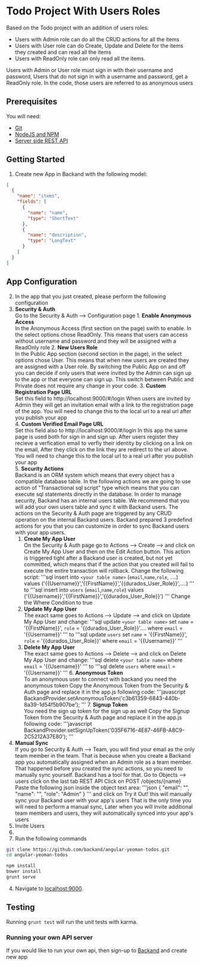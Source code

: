 # Todo Project With Users Roles
Based on the Todo project with an addition of users roles:
* Users with Admin role can do all the CRUD actions for all the items
* Users with User role can do Create, Update and Delete for the items they created and can read all the items
* Users with ReadOnly role can only read all the items.

Users with Admin or User role must sign in with their username and password,
Users that do not sign in with a username and password, get a ReadOnly role.
In the code, those users are referred to as anonymous users

## Prerequisites
You will need:
* [Git](http://git-scm.com/)
* [NodeJS and NPM](https://gist.github.com/isaacs/579814)
* [Server side REST API](https://www.backand.com)

## Getting Started
1. Create new App in Backand with the following model:

  ```json
  [
    {
      "name": "items",
      "fields": [
        {
          "name": "name",
          "type": "ShortText"
        },
        {
          "name": "description",
          "type": "LongText"
        }
      ]
    }
  ]
  ```
## App Configuration
2. In the app that you just created, please perform the following configuration   
  1. **Security & Auth**   
  Go to the Security & Auth --> Configuration page
    1. **Enable Anonymous Access**   
    In the Anonymous Access (first section on the page) swith to enable.
    In the select options chose ReadOnly.
    This means that users can access without username and password and they will be assigned with a ReadOnly role
    2. **New Users Role**   
    In the Public App section (second section in the page), in the select options chose User.
    This means that when new users are created they are assigned with a User role.
    By switching the Public App on and off you can decide if only users that were invited by the Admin can sign up to the app     or that everyone can sign up. This switch between Public and Private does not require any change in your code.
    3. **Custom Registration Page URL**  
    Set this field to http://localhost:9000/#/login
    When users are invited by Admin they will get an invitation email with a link to the registration page of the app.
    You will need to change this to the local url to a real url after you publish your app  
    4. **Custom Verified Email Page URL**  
    Set this field also to http://localhost:9000/#/login
    In this app the same page is used both for sign in and sign up.
    After users register they recieve a verfication email to verfiy their identity by clicking on a link on the email, 
    After they click on the link they are redirect to the url above.
    You will need to change this to the local url to a real url after you publish your app  
    5. **Security Actions**  
    Backand is an ORM system which means that every object has a compatible database table.
    In the following actions we are going to use action of "Transactional sql script" type which means that you can execute sql statements directly in the database. 
    In order to manage security, Backand has an internal users table. We recommend that you will add your own users table and sync it with Backand users.
    The actions on the Security & Auth page are triggered by any CRUD operation on the internal Backand users.
    Backand prepared 3 predefind actions for you that you can customize in order to sync Backand users with your app users.
      1. **Create My App User**  
      On the Security & Auth page go to Actions --> Create --> and click on Create My App User
      and then on the Edit Action button.
      This action is triggered tight after a Backand user is created, but not yet committed, which means that if the action that you created will fail to execute the entire transaction will rollback.
      Change the following script: 
      '''sql
      insert into `<your table name>` (`email`,`name`,`role`, ....) values ('{{Username}}','{{FirstName}}','{{durados_User_Role}}',....) 
      '''
      to
      '''sql
      insert into `users` (`email`,`name`,`role`) values ('{{Username}}','{{FirstName}}','{{durados_User_Role}}') 
      '''
      Change the Where Condition to true
      2. **Update My App User**  
      The exact same goes to Actions --> Update --> and click on Update My App User
      and change:
      '''sql
      update `<your table name>` set `name` = '{{FirstName}}',  `role` = '{{durados_User_Role}}'.... where `email` = '{{Username}}'
      '''
      to
      '''sql
      update `users` set `name` = '{{FirstName}}',  `role` = '{{durados_User_Role}}' where `email` = '{{Username}}'
      '''
      3. **Delete My App User**  
      The exact same goes to Actions --> Delete --> and click on Delete My App User
      and change:
      '''sql
      delete `<your table name>` where `email` = '{{Username}}'
      '''
      to
      '''sql
      delete `users` where `email` = '{{Username}}'
      '''
    6. **Anonymous Token**  
    To an anonymous user to connect with backand you need the anonymous token
    Copy the Anonymous Token from the Security & Auth page and replace it in the app.js following code:
    '''javascript
    BackandProvider.setAnonymousToken('c3b61359-6843-440b-8a39-1d54f5b907be');
    '''
    7. **Signup Token**  
    You need the sign up token for the sign up as well
    Copy the Signup Token from the Security & Auth page and replace it in the app.js following code:
    '''javascript
    BackandProvider.setSignUpToken('035F6716-4E87-46FB-A8C9-2C5212A37E80');
    '''
  2. **Manual Sync**  
  If you go to Security & Auth --> Team, you will find your email as the only team member in the team.
  That is because when you create a Backand app you automatically assigned when an Admin role as a team member.
  That happened before you created the sync actions, so you need to manually sync yourself.
  Backand has a tool for that.
  Go to Objects --> users click on the last tab REST API
  Click on POST /objects/{name}
  Paste the following json inside the object text area:
  '''json
  {
  "email": "<your email>",
  "name": "<your name>",
  "role": "Admin"
  }
  '''
  and click on Try it Out!
  this will manually sync your Backand user with your app's users
  That is the only time you will need to perform a manual sync,
  Later when you will invite additional team members and users, they will automatically synced into your app's users
  3. Invite Users
  4.
3. Run the following commands

  ```bash
  git clone https://github.com/backand/angular-yeoman-todos.git
  cd angular-yeoman-todos

  npm install
  bower install
  grunt serve
  ```

4. Navigate to [localhost:9000](http://localhost:9000).


## Testing

Running `grunt test` will run the unit tests with karma.

### Running your own API server

If you would like to run your own api, then sign-up to [Backand](https://wwww.backand.com) and create new app

